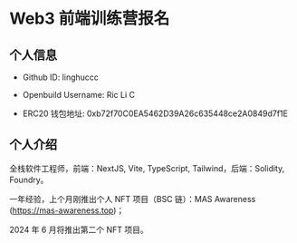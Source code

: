 # Web3 前端训练营报名

## 个人信息

-   Github ID: linghuccc

-   Openbuild Username: Ric Li C

-   ERC20 钱包地址: 0xb72f70C0EA5462D39A26c635448ce2A0849d7f1E

## 个人介绍

全栈软件工程师，前端：NextJS, Vite, TypeScript, Tailwind，后端：Solidity, Foundry。

一年经验，上个月刚推出个人 NFT 项目（BSC 链）：MAS Awareness (https://mas-awareness.top)；

2024 年 6 月将推出第二个 NFT 项目。
